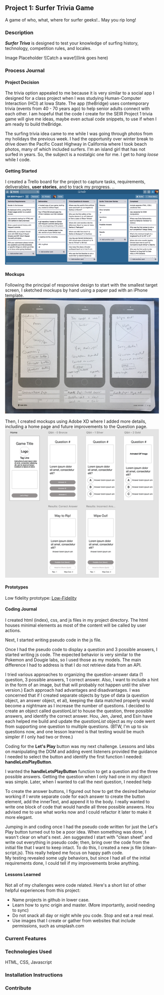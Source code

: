 ## Project 1: Surfer Trivia Game

A game of who, what, where for surfer geeks!..
May you rip long!

### Description

**_Surfer Triva_** is designed to test your knowledge of surfing history, technology, competition rules, and locales.

Image Placeholder
![Catch a wave!](link goes here)

### Process Journal

#### Project Decision

The trivia option appealed to me because it is very similar to a social app I designed for a class project when I was studying Human-Computer Interaction (HCI) at Iowa State. The app (theBridge) uses contemporary trivia (events from 40 - 70 years ago) to help senior adults connect with each other. I am hopeful that the code I create for the SEIR Project 1 trivia game will give me ideas, maybe even actual code snippets, to use if when I am ready to build theBridge.

The surfing trivia idea came to me while I was going through photos from my holidays the previous week. I had the opportunity over winter break to drive down the Pacific Coast Highway in California where I took beach photos, many of which included surfers. I'm an island girl that has not surfed in years. So, the subject is a nostalgic one for me. I get to _hang loose_ while I code.

#### Getting Started

I created a Trello board for the project to capture tasks, requirements, deliverables, **user stories**, and to track my progress. ..
![GA SEIR 129 Project 1 Trello Board](/images/trello_board.png)

#### Mockups

Following the principal of responsive design to start with the smallest target screen, I sketched mockups by hand using a paper pad with an iPhone template.
![Hand-sketched mockups](/images/IMG_6314.jpg)

Then, I created mockups using Adobe XD where I added more details, including a home page and future improvements to the Question page.
![XD mockups](/images/XD_Mockups.png)

#### Prototypes

Low fidelity prototype: [Low-Fidelity](https://xd.adobe.com/view/83474e16-2e69-4ae0-5a98-d1051f513d9e-f576/)

#### Coding Journal

I created html (index), css, and js files in my project directory. The html houses minimal elements as most of the content will be called by user actions.

Next, I started writing pseudo code in the js file.

Once I had the pseudo code to display a question and 3 possible answers, I started writing js code. The expected behavior is very similar to the Pokemon and Dougie labs, so I used those as my models. The main difference I had to address is that I do not retrieve data from an API.

I tried various approaches to organizing the question-answer data (1 question, 3 possible answers, 1 correct answer. Also, I want to include a hint in the form of an image, but that will probably not happen until the silver version.)
Each approach had advantages and disadvantages. I was concerned that if I created separate objects by type of data (a question object, an answer object, et al), keeping the data matched properly would become a nightmare as I increase the number of questions. I decided to create an object called _questionList_ to house the question, three possible answers, and identify the correct answer. Hou, Jen, Jared, and Esin have each helped me build and update the _questionList_ object as my code went from supporting one question to multiple questions. (BTW, I'm up to six questions now, and one lesson learned is that testing would be much simpler if I only had two or three.)

Coding for the **Let's Play** button was my next challenge. Lessons and labs on manipulating the DOM and adding event listeners provided the guidance I needed to select the button and identify the first function I needed: **handleLetsPlayButton**.

I wanted the **handleLetsPlayButton** function to get a question and the three possible answers. Getting the question when I only had one in my object was simple. Later, when I wanted to call the next question, I needed help

To create the answer buttons, I figured out how to get the desired behavior working if I wrote separate code for each answer to create the button element, add the innerText, and append it to the body. I really wanted to write one block of code that would handle all three possible answers. Hou advised me to use what works now and I could refactor it later to make it more elegant.

Jumping in and coding once I had the pseudo code written for just the Let's Play button turned out to be a poor idea. When something was done, I wasn't clear on what's next. Jen suggested I start with "clean sheet" and write out everything in pseudo code; then, bring over the code from the initial file that I want to keep intact. To do this, I created a new js file (clean-script.js). This really helped me focus on happy path code.  
My testing revealed some ugly behaviors, but since I had all of the initial requirements done, I could tell if my improvements broke anything.

#### Lessons Learned

Not all of my challenges were code related. Here's a short list of other helpful experiences from this project:

- Name projects in github in lower case.
- Learn how to sync origin and master. (More importantly, avoid needing to sync)
- Do not snack all day or night while you code. Stop and eat a real meal.
- Use images that I create or gather from websites that include permissions, such as unsplash.com

### Current Features

### Technologies Used

HTML, CSS, Javascript

### Installation Instructions

### Contribute
